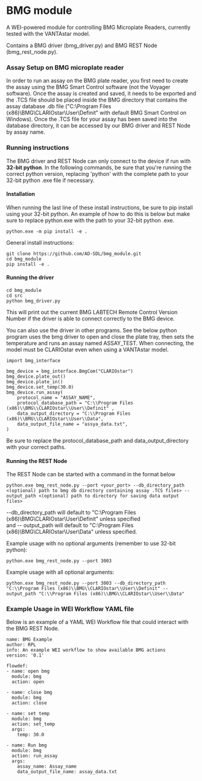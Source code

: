 # BMG module 

A WEI-powered module for controlling BMG Microplate Readers, currently tested with the VANTAstar model.

Contains a BMG driver (bmg_driver.py) and BMG REST Node (bmg_rest_node.py). 

### Assay Setup on BMG microplate reader

In order to run an assay on the BMG plate reader, you first need to create the assay using the BMG Smart Control software (not the Voyager software). Once the assay is created and saved, it needs to be exported and the .TCS file should be placed inside the BMG directory that contains the assay database .db file ("C:\Program Files (x86)\BMG\CLARIOstar\User\Definit" with default BMG Smart Control on Windows). Once the .TCS file for your assay has been saved into the database directory, it can be accessed by our BMG driver and REST Node by assay name. 

### Running instructions

The BMG driver and REST Node can only connect to the device if run with **32-bit python**. In the following commands, be sure that you're running the correct python version, replacing 'python' with the complete path to your 32-bit python .exe file if necessary. 

#### Installation

When running the last line of these install instructions, be sure to pip install using your 32-bit python. An example of how to do this is below but make sure to replace python.exe with the path to your 32-bit python .exe.

    python.exe -m pip install -e .

General install instructions: 

    git clone https://github.com/AD-SDL/bmg_module.git
    cd bmg_module 
    pip install -e .

#### Running the driver

    cd bmg_module
    cd src
    python bmg_driver.py

This will print out the current BMG LABTECH Remote Control Version Number if the driver is able to connect correctly to the BMG device.

You can also use the driver in other programs. See the below python program uses the bmg driver to open and close the plate tray, then sets the temperature and runs an assay named ASSAY_TEST. When connecting, the model must be CLARIOstar even when using a VANTAstar model.

    import bmg_interface

    bmg_device = bmg_interface.BmgCom("CLARIOstar")
    bmg_device.plate_out()
    bmg_device.plate_in()
    bmg_device.set_temp(30.0)
    bmg_device.run_assay(
        protocol_name = "ASSAY_NAME",
        protocol_database_path = "C:\\Program Files (x86)\\BMG\\CLARIOstar\\User\\Definit" ,
        data_output_directory = "C:\\Program Files (x86)\\BMG\\CLARIOstar\\User\\Data",
        data_output_file_name = "assya_data.txt",
    )

Be sure to replace the protocol_database_path and data_output_directory with your correct paths.  


#### Running the REST Node

The REST Node can be started with a command in the format below

    python.exe bmg_rest_node.py --port <your_port> --db_directory_path <(optional) path to bmg db directory containing assay .TCS files> --output_path <(optional) path to directory for saving data output files>


--db_directory_path will default to "C:\\Program Files (x86)\\BMG\\CLARIOstar\\User\\Definit" unless specified \
and -- output_path will default to "C:\\Program Files (x86)\\BMG\\CLARIOstar\\User\\Data" unless specified.

Example usage with no optional arguments (remember to use 32-bit python): 


    python.exe bmg_rest_node.py --port 3003


Example usage with all optional arguments: 


    python.exe bmg_rest_node.py --port 3003 --db_directory_path "C:\\Program Files (x86)\\BMG\\CLARIOstar\\User\\Definit" --output_path "C:\\Program Files (x86)\\BMG\\CLARIOstar\\User\\Data"


### Example Usage in WEI Workflow YAML file

Below is an example of a YAML WEI Workflow file that could interact with the BMG REST Node. 

    name: BMG Example
    author: RPL 
    info: An example WEI workflow to show available BMG actions
    version: '0.1'

    flowdef:
    - name: open bmg
      module: bmg
      action: open

    - name: close bmg
      module: bmg
      action: close

    - name: set temp
      module: bmg
      action: set_temp
      args:
        temp: 30.0

    - name: Run bmg
      module: bmg
      action: run_assay
      args: 
        assay_name: Assay_name
        data_output_file_name: assay_data.txt












